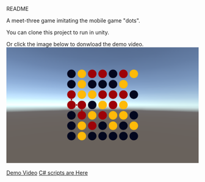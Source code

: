 README

A meet-three game imitating the mobile game "dots".

You can clone this project to run in unity.

Or click the image below to donwload the demo video. 
[![Watch the video](https://raw.githubusercontent.com/PlayerZongying/Game-Projects/main/img/fakedots.png)](https://github.com/PlayerZongying/Game-Projects/blob/main/img/fakedots.mp4)

[Demo Video](https://github.com/PlayerZongying/Game-Projects/blob/main/img/fakedots.mp4)
[C# scripts are Here](https://github.com/PlayerZongying/Game-Projects/blob/main/Unity/fake%20dots/Assets/Scripts)

